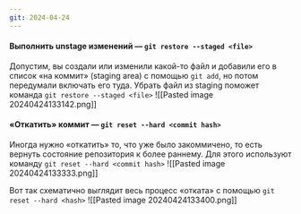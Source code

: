 ```yaml
---
git: 2024-04-24
---
```

#### Выполнить unstage изменений — `git restore --staged <file>`

Допустим, вы создали или изменили какой-то файл и добавили его в список «на коммит» (staging area) с помощью `git add`, но потом передумали включать его туда. Убрать файл из staging поможет команда `git restore --staged <file>`
![[Pasted image 20240424133142.png]]

#### «Откатить» коммит — `git reset --hard <commit hash>`

Иногда нужно «откатить» то, что уже было закоммичено, то есть вернуть состояние репозитория к более раннему. Для этого используют команду `git reset --hard <commit hash>` 
![[Pasted image 20240424133333.png]]

Вот так схематично выглядит весь процесс «отката» с помощью `git reset --hard <hash>`
![[Pasted image 20240424133400.png]]
